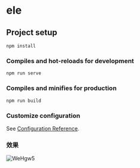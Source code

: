 # ele

## Project setup
```
npm install
```

### Compiles and hot-reloads for development
```
npm run serve
```

### Compiles and minifies for production
```
npm run build
```

### Customize configuration
See [Configuration Reference](https://cli.vuejs.org/config/).

### 效果

![WeHgw5](http://cdn.xuexiluo.com/uPic/WeHgw5.png)
